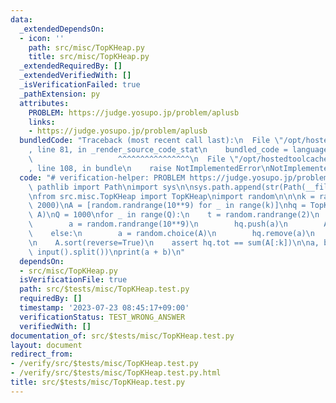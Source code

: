 ```yaml
---
data:
  _extendedDependsOn:
  - icon: ''
    path: src/misc/TopKHeap.py
    title: src/misc/TopKHeap.py
  _extendedRequiredBy: []
  _extendedVerifiedWith: []
  _isVerificationFailed: true
  _pathExtension: py
  attributes:
    PROBLEM: https://judge.yosupo.jp/problem/aplusb
    links:
    - https://judge.yosupo.jp/problem/aplusb
  bundledCode: "Traceback (most recent call last):\n  File \"/opt/hostedtoolcache/Python/3.11.4/x64/lib/python3.11/site-packages/onlinejudge_verify/documentation/build.py\"\
    , line 81, in _render_source_code_stat\n    bundled_code = language.bundle(\n\
    \                   ^^^^^^^^^^^^^^^^\n  File \"/opt/hostedtoolcache/Python/3.11.4/x64/lib/python3.11/site-packages/onlinejudge_verify/languages/python.py\"\
    , line 108, in bundle\n    raise NotImplementedError\nNotImplementedError\n"
  code: "# verification-helper: PROBLEM https://judge.yosupo.jp/problem/aplusb\nfrom\
    \ pathlib import Path\nimport sys\n\nsys.path.append(str(Path(__file__).resolve().parent.parent.parent.parent))\n\
    \nfrom src.misc.TopKHeap import TopKHeap\nimport random\n\n\nk = random.randrange(1000,\
    \ 2000)\nA = [random.randrange(10**9) for _ in range(k)]\nhq = TopKHeap(k, False,\
    \ A)\nQ = 1000\nfor _ in range(Q):\n    t = random.randrange(2)\n    if t == 0:\n\
    \        a = random.randrange(10**9)\n        hq.push(a)\n        A.append(a)\n\
    \    else:\n        a = random.choice(A)\n        hq.remove(a)\n        A.remove(a)\n\
    \n    A.sort(reverse=True)\n    assert hq.tot == sum(A[:k])\n\na, b = map(int,\
    \ input().split())\nprint(a + b)\n"
  dependsOn:
  - src/misc/TopKHeap.py
  isVerificationFile: true
  path: src/$tests/misc/TopKHeap.test.py
  requiredBy: []
  timestamp: '2023-07-23 08:45:17+09:00'
  verificationStatus: TEST_WRONG_ANSWER
  verifiedWith: []
documentation_of: src/$tests/misc/TopKHeap.test.py
layout: document
redirect_from:
- /verify/src/$tests/misc/TopKHeap.test.py
- /verify/src/$tests/misc/TopKHeap.test.py.html
title: src/$tests/misc/TopKHeap.test.py
---
```


